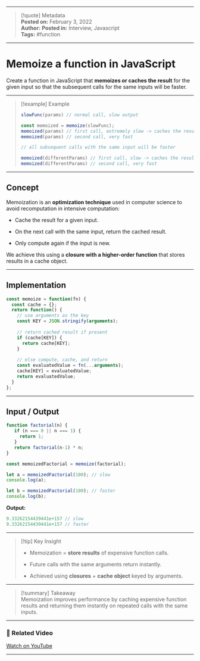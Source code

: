 
---

> [!quote] Metadata  
> **Posted on:** February 3, 2022  
> **Author:** 
> **Posted in:** Interview, Javascript  
> **Tags:** #function

---

# Memoize a function in JavaScript

Create a function in JavaScript that **memoizes or caches the result** for the given input so that the subsequent calls for the same inputs will be faster.

---

> [!example] Example
> 
> ```javascript
> slowFunc(params) // normal call, slow output
> 
> const memoized = memoize(slowFunc);
> memoized(params) // first call, extremely slow -> caches the result
> memoized(params) // second call, very fast
> 
> // all subsequent calls with the same input will be faster
> 
> memoized(differentParams) // first call, slow -> caches the result
> memoized(differentParams) // second call, very fast
> ```

---

## Concept

Memoization is an **optimization technique** used in computer science to avoid recomputation in intensive computation:

- Cache the result for a given input.
    
- On the next call with the same input, return the cached result.
    
- Only compute again if the input is new.
    

We achieve this using a **closure with a higher-order function** that stores results in a cache object.

---

## Implementation

```javascript
const memoize = function(fn) {
  const cache = {};
  return function() {
    // use arguments as the key
    const KEY = JSON.stringify(arguments);
    
    // return cached result if present
    if (cache[KEY]) {
      return cache[KEY];
    }
    
    // else compute, cache, and return
    const evaluatedValue = fn(...arguments);
    cache[KEY] = evaluatedValue;
    return evaluatedValue;
  }
};
```

---

## Input / Output

```javascript
function factorial(n) {
   if (n === 0 || n === 1) {
     return 1;
   }
   return factorial(n-1) * n; 
}

const memoizedFactorial = memoize(factorial);

let a = memoizedFactorial(100); // slow
console.log(a);

let b = memoizedFactorial(100); // faster
console.log(b);
```

**Output:**

```javascript
9.33262154439441e+157 // slow
9.33262154439441e+157 // faster
```

---

> [!tip] Key Insight
> 
> - Memoization = **store results** of expensive function calls.
>     
> - Future calls with the same arguments return instantly.
>     
> - Achieved using **closures** + **cache object** keyed by arguments.
>     

---

> [!summary] Takeaway  
> Memoization improves performance by caching expensive function results and returning them instantly on repeated calls with the same inputs.

---

### 🎥 Related Video

[Watch on YouTube](https://youtu.be/ktL5L2DnYYg)

---
